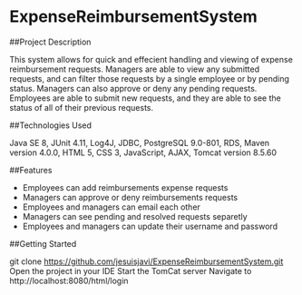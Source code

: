 # ExpenseReimbursementSystem

##Project Description

This system allows for quick and effecient handling and viewing of expense reimbursement requests. Managers are able to view any submitted requests, and can filter those requests by a single employee or by pending status. Managers can also approve or deny any pending requests. Employees are able to submit new requests, and they are able to see the status of all of their previous requests.

##Technologies Used

Java SE 8, JUnit 4.11, Log4J, JDBC, PostgreSQL 9.0-801, RDS, Maven version 4.0.0, HTML 5, CSS 3, JavaScript, AJAX, Tomcat version 8.5.60

##Features

* Employees can add reimbursements expense requests
* Managers can approve or deny reimbursements requests
* Employees and managers can email each other
* Managers can see pending and resolved requests separetly
* Employees and managers can update their username and password


##Getting Started

git clone https://github.com/jesuisjavi/ExpenseReimbursementSystem.git
Open the project in your IDE
Start the TomCat server
Navigate to http://localhost:8080/html/login
